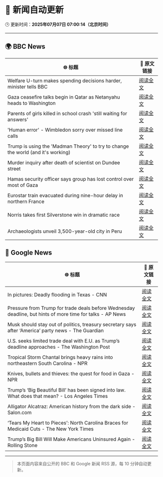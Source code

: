 # 🧠 新闻自动更新

🕒 更新时间：**2025年07月07日 07:00:14（北京时间）**

---

## 🌍 BBC News

| 🌐 标题 | 🔗 原文链接 |
|--------|-------------|
| Welfare U-turn makes spending decisions harder, minister tells BBC | [阅读全文](https://www.bbc.com/news/articles/cq8z34x914jo) |
| Gaza ceasefire talks begin in Qatar as Netanyahu heads to Washington | [阅读全文](https://www.bbc.com/news/articles/crenx445170o) |
| Parents of girls killed in school crash 'still waiting for answers' | [阅读全文](https://www.bbc.com/news/articles/c89e1kynjjko) |
| 'Human error' - Wimbledon sorry over missed line calls | [阅读全文](https://www.bbc.com/sport/tennis/articles/czry1j5e32ko) |
| Trump is using the 'Madman Theory' to try to change the world (and it's working) | [阅读全文](https://www.bbc.com/news/articles/czxww2kez0go) |
| Murder inquiry after death of scientist on Dundee street | [阅读全文](https://www.bbc.com/news/articles/c628965dvp1o) |
| Hamas security officer says group has lost control over most of Gaza | [阅读全文](https://www.bbc.com/news/articles/c4gk79xlzwjo) |
| Eurostar train evacuated during nine-hour delay in northern France | [阅读全文](https://www.bbc.com/news/articles/c89e1511l7po) |
| Norris takes first Silverstone win in dramatic race | [阅读全文](https://www.bbc.com/sport/formula1/articles/c4gd76m7391o) |
| Archaeologists unveil 3,500-year-old city in Peru | [阅读全文](https://www.bbc.com/news/articles/c07dmx38kyeo) |

## 📰 Google News

| 🌐 标题 | 🔗 原文链接 |
|--------|-------------|
| In pictures: Deadly flooding in Texas - CNN | [阅读全文](https://news.google.com/rss/articles/CBMicEFVX3lxTE82SlE4OTZwYVhfSVRLaWtEczl0aUVJYUljVUVpa29ZNXYwdnpoUXlMa09qb1dDRkd6Vi1RXzc5WFM4Q3NyV1YyU1hMSFgxZTlFbU1ramZ1Wmo4eHBMLVVTdDFhbGh6RUFOcGdNM0RLWTY?oc=5) |
| Pressure from Trump for trade deals before Wednesday deadline, but hints of more time for talks - AP News | [阅读全文](https://news.google.com/rss/articles/CBMipgFBVV95cUxPVXNvaHNZNkFmX3hqYzhiZk94STV6d085V2FmTmxaWjNoaW9rcmJWVUJ3d0k1Z0dtS2VhLTNCeERsdGgwdVlzQVMyRlNlYTlsUkpfaUlaWjZvb0JvY3BoOFdVdHJLWk9xc2VnSWxqNUJvendHWHhNX1hfMEE1WHhFZU44WDJzd2ZDZGNiT0ZzNFFQajZmblZjNzhidU5nOGQ5NUdaaXdB?oc=5) |
| Musk should stay out of politics, treasury secretary says after ‘America’ party news - The Guardian | [阅读全文](https://news.google.com/rss/articles/CBMijgFBVV95cUxNQmJfZDVlNEpwRzdRV1dUaDNrSWhCU3VwRGcxdTRkMnZ5M1Iwa0cxcmtWSFh6SGpBTGdZb2xEaTdOV2tTb181eF8wTmJHbEhHVEM5czVoeUpsa05PckRtVTFtTFprTE5VQU54el9oN3ZDZ01DSjV6TXpoNU9sbzUwR2xUNnRSbHh2WlNhcGJB?oc=5) |
| U.S. seeks limited trade deal with E.U. as Trump’s deadline approaches - The Washington Post | [阅读全文](https://news.google.com/rss/articles/CBMif0FVX3lxTE1JVEM3Z1E4RGVsY00yUHNIeXdfZzdpY3JmQjZscDBLQXFuR0ViaXVqamlfX0x0MVZEb0t1SGtYQ0hhUFpoQzBQanJuRkE0ZFRIVjJ3QVg5eUQzRFZZX0F0eW9mR1RwM05tTmExaWY1LS12UHF2TjVmXy1qTy1zQjg?oc=5) |
| Tropical Storm Chantal brings heavy rains into northeastern South Carolina - NPR | [阅读全文](https://news.google.com/rss/articles/CBMipgFBVV95cUxOSkxFWjlCVHVvTGVvc3c5MXZMZGN4Nno0UExLbUFZemVrTmE4OTVQNV9qN0J1aUplRHRwZWpPaWltRy1zeUE0cHFna2ZZTmRiazUxT2U4aGltQ0tvczBoUm5zdlkwcDNGdi1IZzJSbHJDSUd1cFE3WG9fNjU1M0xYM3NlWXZGaExIRzRtcW8weUh4OGx5M2g3b041dmtLWVktdVp4V0RB?oc=5) |
| Knives, bullets and thieves: the quest for food in Gaza - NPR | [阅读全文](https://news.google.com/rss/articles/CBMib0FVX3lxTFA1aFNDS1l4a0RHY2FBRG80NGFIYnhxMUlRWHBSRVJBOXE1ejBialBydUd0Uk5DWF9HOTROMnBvTzRRMW5CUkJaR3k5YUczUFhZMjNMMDBYQmRCS0VtRnVFLUNXQ2NZamV5TkVoOXJEQQ?oc=5) |
| Trump’s ‘Big Beautiful Bill’ has been signed into law. What does that mean? - Los Angeles Times | [阅读全文](https://news.google.com/rss/articles/CBMi3wFBVV95cUxNSXhFVFRmUDNHU0F3UWpjOEFnUG16c0VyT2M0dk5Ua3oyQkUweTRuQUV4c3JROVcxX3pIM1J5MTdpQ1dtY083YUxVS1BVYUswRjZoQjFMZW16U0xmUzRmaEI3TS15WUZOQkFhSGNDb1E4LTRzTUVIZWpsOG5hN29zX3NLVFU3LUx0Z0RyaVVLNTNaZnE2N2pMSVE3R296aEVOTU5Vdmc4ZG50UUFfWklRSk5rVFN2aVl3TDIzLUg3aEN4WFM2VE5rUzhWSTJYZ0E3djZ0amxPS2l5WWtwdmgw?oc=5) |
| Alligator Alcatraz: American history from the dark side - Salon.com | [阅读全文](https://news.google.com/rss/articles/CBMikgFBVV95cUxQVDR6aHNrbDVGTmlxcGhCUUIyTFdnZlNyTWp6QVNOZXpBcTVGUjVyTk1EMUNzWWZmZUdnWTVxeFJqeHZRQVc0eWdaV29SOWVPQzFHX2JfRVNJdmF5TndwRTdiSENrenZEXzhNdnJRT0ZfbWozZ2M5dC1ySXgyZVI2bzNveVQ0U0wyUU10RjN4b0NIdw?oc=5) |
| ‘Tears My Heart to Pieces’: North Carolina Braces for Medicaid Cuts - The New York Times | [阅读全文](https://news.google.com/rss/articles/CBMie0FVX3lxTFB1Mks3QTREd2lKbTNySlRfOGp4cmR5amphMlhVTm5pSVF4a2VoN0t5UDh1b3MzMUJYb3V6c0duNEFRUEc1c1NneDlGZUE3RDkwYzA3RzhaTzhzNmNYak1rVXlIenlCYkNvTlY3eUYtb2R6VWJPNVFXLVBNNA?oc=5) |
| Trump’s Big Bill Will Make Americans Uninsured Again - Rolling Stone | [阅读全文](https://news.google.com/rss/articles/CBMiwgFBVV95cUxPMkZxVlo4akJjUEQwc2NWX28tWGVWbTdtTmZ3X191OUdYY2NTOTREZEFvZXZTeGJvZGlyTjBuYjE0YnplMlZvUEZWMUJ4RmxsTVVRN0J0aFVxRk8tb3R2ZHRYZHRjN2EzUnQ5Wmd3UVRkT1ZEVkxRYjg5UWozU25iZXVyaWJVNjJ0Q3QwSFF2NHNJeG9sOHQ1UXBXV21HWENHdFVWMFdEc1Bxb040VEpsSGF1bGdVY1c3MFBqa3A4MUVSZw?oc=5) |

---
> 本页面内容来自公开的 BBC 和 Google 新闻 RSS 源，每 10 分钟自动更新。